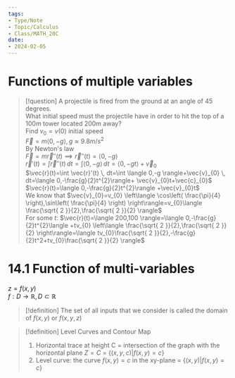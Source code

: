 ```yaml
---
tags:
- Type/Note
- Topic/Calculus
- Class/MATH_20C
date:
- 2024-02-05
---
```

# Functions of multiple variables  

> [!question] A projectile is fired from the ground at an angle of 45 degrees.  
> What initial speed must the projectile have in order to hit the top of a 100m tower located 200m away?  
> Find $v_{0}=v(0)$ initial speed  
> $\vec{F}=m \langle 0,-g \rangle,g\approx 9.8m/s^2$  
> By Newton's law  
> $\vec{F}=m\vec{r}''(t)\implies \vec{r}''(t)=\langle 0,-g \rangle$  
> $\vec{r}'(t)=\int \vec{r}''(t) \, dt=\int \langle 0,-g \rangle \, dt=\langle 0,-gt \rangle+\vec{v}_{0}$  
> $\vec{r}(t)=\int \vec{r}'(t) \, dt=\int \langle 0,-g \rangle+\vec{v}_{0} \, dt=\langle 0,-\frac{g}{2}t^{2}\rangle+ \vec{v}_{0}t+\vec{c}_{0}$  
> $\vec{r}(t)=\langle 0,-\frac{g}{2}t^{2}\rangle +\vec{v}_{0}t$  
> We know that $\vec{v}_{0}=v_{0} \left\langle  \cos\left( \frac{\pi}{4} \right),\sin\left( \frac{\pi}{4} \right)  \right\rangle=v_{0}\langle \frac{\sqrt{ 2 }}{2},\frac{\sqrt{ 2 }}{2} \rangle$  
> For some $t$: $\vec{r}(t)=\langle 200,100 \rangle=\langle 0,-\frac{g}{2}t^{2}\langle +tv_{0} \left\langle  \frac{\sqrt{ 2 }}{2},\frac{\sqrt{ 2 }}{2}  \right\rangle=\langle tv_{0}\frac{\sqrt{ 2 }}{2},-\frac{g}{2}t^2+tv_{0}\frac{\sqrt{ 2 }}{2} \rangle$  

# 14.1 Function of multi-variables  

$z=f(x,y)$  
$f:D\to \mathbb{R},D\subset\mathbb{R}$  

> [!definition] The set of all inputs that we consider is called the domain of $f(x,y)$ or $f(x,y,z)$  

> [!definition] Level Curves and Contour Map  
> 1. Horizontal trace at height C = intersection of the graph with the horizontal plane $Z=C$ = $\{(x,y,c)|f(x,y)=c\}$  
> 2. Level curve: the curve $f(x,y)=c$ in the xy-plane = $\{(x,y)|f(x,y)=c\}$  
